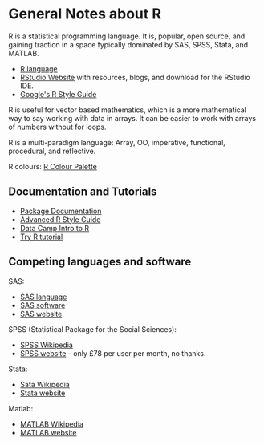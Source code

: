 # General Notes about R

R is a statistical programming language. It is, popular, open source, and gaining traction in a space
typically dominated by SAS, SPSS, Stata, and MATLAB.

* [R language](https://www.r-project.org/)
* [RStudio Website](https://www.rstudio.com/) with resources, blogs, and download for the RStudio IDE.
* [Google's R Style Guide](https://google.github.io/styleguide/Rguide.xml)

R is useful for vector based mathematics, which is a more mathematical way to say working with data in arrays.
It can be easier to work with arrays of numbers without for loops.

R is a multi-paradigm language: Array, OO, imperative, functional, procedural, and reflective.

R colours: [R Colour Palette](http://research.stowers.org/mcm/efg/R/Color/Chart/)

## Documentation and Tutorials

* [Package Documentation](https://www.rdocumentation.org/)
* [Advanced R Style Guide](http://adv-r.had.co.nz/Style.html)
* [Data Camp Intro to R](https://www.datacamp.com/courses/free-introduction-to-r)
* [Try R tutorial](http://tryr.codeschool.com/)

## Competing languages and software

SAS:

* [SAS language](https://en.wikipedia.org/wiki/SAS_language)
* [SAS software](https://en.wikipedia.org/wiki/SAS_(software))
* [SAS website](https://www.sas.com/en_gb/home.html)

SPSS (Statistical Package for the Social Sciences):

* [SPSS Wikipedia](https://en.wikipedia.org/wiki/SPSS)
* [SPSS website](https://www.ibm.com/uk-en/marketplace/spss-statistics) - only £78 per user per month, no thanks.

Stata:

* [Sata Wikipedia](https://en.wikipedia.org/wiki/Stata)
* [Stata website](https://www.stata.com/)

Matlab:

* [MATLAB Wikipedia](https://en.wikipedia.org/wiki/MATLAB)
* [MATLAB website](https://uk.mathworks.com/products/matlab.html)